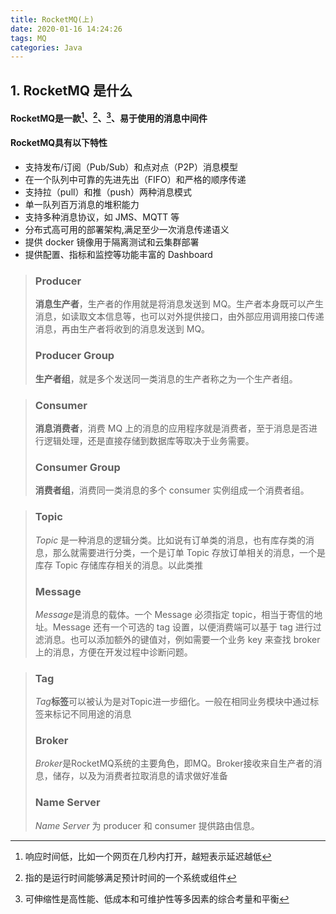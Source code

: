 ```yaml
---
title: RocketMQ(上)
date: 2020-01-16 14:24:26
tags: MQ
categories: Java
---
```


## 1. RocketMQ 是什么

#### RocketMQ是一款[^低延迟的]、[^高可靠的]、[^可伸缩的]、易于使用的消息中间件

[^低延迟的]: 响应时间低，比如一个网页在几秒内打开，越短表示延迟越低
[^高可靠的]: 指的是运行时间能够满足预计时间的一个系统或组件
[^可伸缩的]: 可伸缩性是高性能、低成本和可维护性等多因素的综合考量和平衡



#### RocketMQ具有以下特性

- 支持发布/订阅（Pub/Sub）和点对点（P2P）消息模型
- 在一个队列中可靠的先进先出（FIFO）和严格的顺序传递
- 支持拉（pull）和推（push）两种消息模式
- 单一队列百万消息的堆积能力
- 支持多种消息协议，如 JMS、MQTT 等
- 分布式高可用的部署架构,满足至少一次消息传递语义
- 提供 docker 镜像用于隔离测试和云集群部署
- 提供配置、指标和监控等功能丰富的 Dashboard



> ### Producer
>
> **消息生产者**，生产者的作用就是将消息发送到 MQ。生产者本身既可以产生消息，如读取文本信息等，也可以对外提供接口，由外部应用调用接口传递消息，再由生产者将收到的消息发送到 MQ。
>
> ### Producer Group
>
> **生产者组**，就是多个发送同一类消息的生产者称之为一个生产者组。



> ### Consumer
>
> **消息消费者**，消费 MQ 上的消息的应用程序就是消费者，至于消息是否进行逻辑处理，还是直接存储到数据库等取决于业务需要。
>
> ### Consumer Group
>
> **消费者组**，消费同一类消息的多个 consumer 实例组成一个消费者组。



> ### Topic
>
> *Topic* 是一种消息的逻辑分类。比如说有订单类的消息，也有库存类的消息，那么就需要进行分类，一个是订单 Topic 存放订单相关的消息，一个是库存 Topic 存储库存相关的消息。以此类推
>
> ### Message
>
> *Message*是消息的载体。一个 Message 必须指定 topic，相当于寄信的地址。Message 还有一个可选的 tag 设置，以便消费端可以基于 tag 进行过滤消息。也可以添加额外的键值对，例如需要一个业务 key 来查找 broker 上的消息，方便在开发过程中诊断问题。
>
> 



> ### Tag
>
> *Tag***标签**可以被认为是对Topic进一步细化。一般在相同业务模块中通过标签来标记不同用途的消息
>
> ### Broker
>
> *Broker*是RocketMQ系统的主要角色，即MQ。Broker接收来自生产者的消息，储存，以及为消费者拉取消息的请求做好准备
>
> ### Name Server
>
> *Name Server* 为 producer 和 consumer 提供路由信息。



